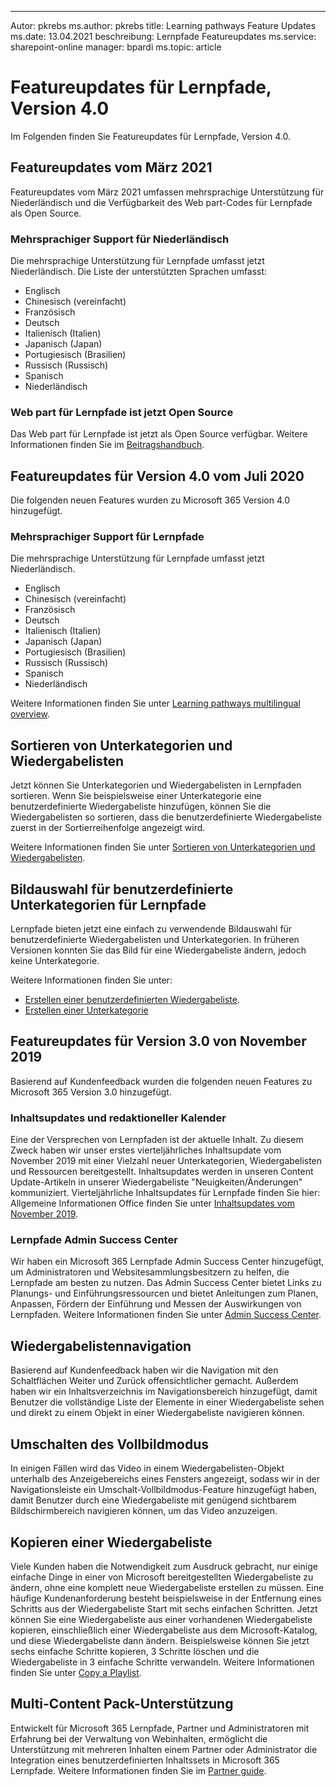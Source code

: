 ---
Autor: pkrebs ms.author: pkrebs title: Learning pathways Feature Updates ms.date: 13.04.2021 beschreibung: Lernpfade Featureupdates ms.service: sharepoint-online manager: bpardi ms.topic: article

# <a name="learning-pathways-version-40-feature-updates"></a>Featureupdates für Lernpfade, Version 4.0
Im Folgenden finden Sie Featureupdates für Lernpfade, Version 4.0.  

## <a name="march-2021-feature-updates"></a>Featureupdates vom März 2021
Featureupdates vom März 2021 umfassen mehrsprachige Unterstützung für Niederländisch und die Verfügbarkeit des Web part-Codes für Lernpfade als Open Source. 

### <a name="multilingual-support-for-dutch"></a>Mehrsprachiger Support für Niederländisch 
Die mehrsprachige Unterstützung für Lernpfade umfasst jetzt Niederländisch. Die Liste der unterstützten Sprachen umfasst: 
- Englisch     
- Chinesisch (vereinfacht) 
- Französisch 
- Deutsch 
- Italienisch (Italien) 
- Japanisch (Japan) 
- Portugiesisch (Brasilien) 
- Russisch (Russisch) 
- Spanisch
- Niederländisch 

### <a name="learning-pathways-web-part-is-now-open-source"></a>Web part für Lernpfade ist jetzt Open Source
Das Web part für Lernpfade ist jetzt als Open Source verfügbar. Weitere Informationen finden Sie im [Beitragshandbuch](https://github.com/pnp/custom-learning-office-365#contributions).

## <a name="july-2020-version-40-feature-updates"></a>Featureupdates für Version 4.0 vom Juli 2020 

Die folgenden neuen Features wurden zu Microsoft 365 Version 4.0 hinzugefügt. 

### <a name="multilingual-support-for-learning-pathways"></a>Mehrsprachiger Support für Lernpfade 
Die mehrsprachige Unterstützung für Lernpfade umfasst jetzt Niederländisch. 
- Englisch     
- Chinesisch (vereinfacht) 
- Französisch 
- Deutsch 
- Italienisch (Italien) 
- Japanisch (Japan) 
- Portugiesisch (Brasilien) 
- Russisch (Russisch) 
- Spanisch
- Niederländisch 


Weitere Informationen finden Sie unter [Learning pathways multilingual overview](custom_overview.md). 

## <a name="sort-subcategories-and-playlists"></a>Sortieren von Unterkategorien und Wiedergabelisten

Jetzt können Sie Unterkategorien und Wiedergabelisten in Lernpfaden sortieren. Wenn Sie beispielsweise einer Unterkategorie eine benutzerdefinierte Wiedergabeliste hinzufügen, können Sie die Wiedergabelisten so sortieren, dass die benutzerdefinierte Wiedergabeliste zuerst in der Sortierreihenfolge angezeigt wird. 

Weitere Informationen finden Sie unter [Sortieren von Unterkategorien und Wiedergabelisten](custom_sortsubplay.md). 

## <a name="image-picker-for-learning-pathways-custom-subcategories"></a>Bildauswahl für benutzerdefinierte Unterkategorien für Lernpfade 
Lernpfade bieten jetzt eine einfach zu verwendende Bildauswahl für benutzerdefinierte Wiedergabelisten und Unterkategorien.  In früheren Versionen konnten Sie das Bild für eine Wiedergabeliste ändern, jedoch keine Unterkategorie.  

Weitere Informationen finden Sie unter:
- [Erstellen einer benutzerdefinierten Wiedergabeliste](custom_createnewplaylist.md). 
- [Erstellen einer Unterkategorie](custom_createnewcat.md)

## <a name="november-2019-version-30-feature-updates"></a>Featureupdates für Version 3.0 von November 2019
Basierend auf Kundenfeedback wurden die folgenden neuen Features zu Microsoft 365 Version 3.0 hinzugefügt.

### <a name="content-updates-and-editorial-calendar"></a>Inhaltsupdates und redaktioneller Kalender
Eine der Versprechen von Lernpfaden ist der aktuelle Inhalt. Zu diesem Zweck haben wir unser erstes vierteljährliches Inhaltsupdate vom November 2019 mit einer Vielzahl neuer Unterkategorien, Wiedergabelisten und Ressourcen bereitgestellt. Inhaltsupdates werden in unseren Content Update-Artikeln in unserer Wiedergabeliste "Neuigkeiten/Änderungen" kommuniziert. Vierteljährliche Inhaltsupdates für Lernpfade finden Sie hier: Allgemeine Informationen Office finden Sie unter [Inhaltsupdates vom November 2019](custom_contentupdates.md).

### <a name="learning-pathways-admin-success-center"></a>Lernpfade Admin Success Center
Wir haben ein Microsoft 365 Lernpfade Admin Success Center hinzugefügt, um Administratoren und Websitesammlungsbesitzern zu helfen, die Lernpfade am besten zu nutzen. Das Admin Success Center bietet Links zu Planungs- und Einführungsressourcen und bietet Anleitungen zum Planen, Anpassen, Fördern der Einführung und Messen der Auswirkungen von Lernpfaden. Weitere Informationen finden Sie unter [Admin Success Center](custom_successcenter.md).

## <a name="playlist-navigation"></a>Wiedergabelistennavigation
Basierend auf Kundenfeedback haben wir die Navigation mit den Schaltflächen Weiter und Zurück offensichtlicher gemacht. Außerdem haben wir ein Inhaltsverzeichnis im Navigationsbereich hinzugefügt, damit Benutzer die vollständige Liste der Elemente in einer Wiedergabeliste sehen und direkt zu einem Objekt in einer Wiedergabeliste navigieren können.

## <a name="toggle-full-screen-mode"></a>Umschalten des Vollbildmodus
In einigen Fällen wird das Video in einem Wiedergabelisten-Objekt unterhalb des Anzeigebereichs eines Fensters angezeigt, sodass wir in der Navigationsleiste ein Umschalt-Vollbildmodus-Feature hinzugefügt haben, damit Benutzer durch eine Wiedergabeliste mit genügend sichtbarem Bildschirmbereich navigieren können, um das Video anzuzeigen.

## <a name="copy-a-playlist"></a>Kopieren einer Wiedergabeliste
Viele Kunden haben die Notwendigkeit zum Ausdruck gebracht, nur einige einfache Dinge in einer von Microsoft bereitgestellten Wiedergabeliste zu ändern, ohne eine komplett neue Wiedergabeliste erstellen zu müssen. Eine häufige Kundenanforderung besteht beispielsweise in der Entfernung eines Schritts aus der Wiedergabeliste Start mit sechs einfachen Schritten. Jetzt können Sie eine Wiedergabeliste aus einer vorhandenen Wiedergabeliste kopieren, einschließlich einer Wiedergabeliste aus dem Microsoft-Katalog, und diese Wiedergabeliste dann ändern. Beispielsweise können Sie jetzt sechs einfache Schritte kopieren, 3 Schritte löschen und die Wiedergabeliste in 3 einfache Schritte verwandeln. Weitere Informationen finden Sie unter [Copy a Playlist](custom_copyplaylist.md).

## <a name="multi-content-pack-support"></a>Multi-Content Pack-Unterstützung
Entwickelt für Microsoft 365 Lernpfade, Partner und Administratoren mit Erfahrung bei der Verwaltung von Webinhalten, ermöglicht die Unterstützung mit mehreren Inhalten einem Partner oder Administrator die Integration eines benutzerdefinierten Inhaltssets in Microsoft 365 Lernpfade. Weitere Informationen finden Sie im [Partner guide](custom_partnerguide.md).

